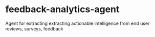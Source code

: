 # feedback-analytics-agent
Agent for extracting extracting actionable intelligence from end user reviews, surveys, feedback
